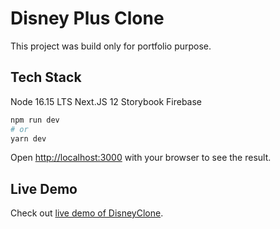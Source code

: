 # Disney Plus Clone

This project was build only for portfolio purpose.

## Tech Stack

Node 16.15 LTS
Next.JS 12
Storybook
Firebase

```bash
npm run dev
# or
yarn dev
```

Open [http://localhost:3000](http://localhost:3000) with your browser to see the result.

## Live Demo

Check out [live demo of DisneyClone](https://nextjs.org/docs/deployment).
